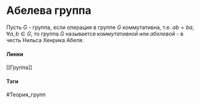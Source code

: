 # Абелева группа
Пусть $G$ - группа, если операция в группе $G$ коммутативна, т.е. $ab=ba,\forall a,b\in G$, то группа $G$ называется *коммутативной* или *абелевой* - в честь Нильса Хенрика Абеля.

#### Линки
[[Группа]]
#### Тэги 
 #Теория_групп 